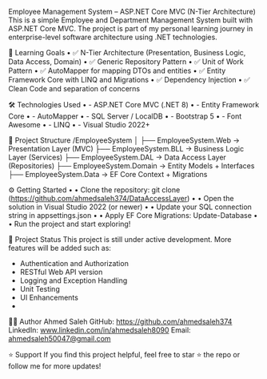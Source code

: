 Employee Management System – ASP.NET Core MVC (N-Tier Architecture)
This is a simple Employee and Department Management System built with ASP.NET Core MVC.
The project is part of my personal learning journey in enterprise-level software architecture using .NET technologies.

🎯 Learning Goals
•	✅ N-Tier Architecture (Presentation, Business Logic, Data Access, Domain)
•	✅ Generic Repository Pattern
•	✅ Unit of Work Pattern
•	✅ AutoMapper for mapping DTOs and entities
•	✅ Entity Framework Core with LINQ and Migrations
•	✅ Dependency Injection
•	✅ Clean Code and separation of concerns

🛠️ Technologies Used
•	- ASP.NET Core MVC (.NET 8)
•	- Entity Framework Core
•	- AutoMapper
•	- SQL Server / LocalDB
•	- Bootstrap 5
•	- Font Awesome
•	- LINQ
•	- Visual Studio 2022+

📁 Project Structure
/EmployeeSystem
│
├── EmployeeSystem.Web        → Presentation Layer (MVC)
├── EmployeeSystem.BLL        → Business Logic Layer (Services)
├── EmployeeSystem.DAL        → Data Access Layer (Repositories)
├── EmployeeSystem.Domain     → Entity Models + Interfaces
├── EmployeeSystem.Data       → EF Core Context + Migrations

⚙️ Getting Started
•	• Clone the repository: git clone (https://github.com/ahmedsaleh374/DataAccessLayer)
•	• Open the solution in Visual Studio 2022 (or newer)
•	• Update your SQL connection string in appsettings.json
•	• Apply EF Core Migrations: Update-Database
•	• Run the project and start exploring!

🚧 Project Status
This project is still under active development.
More features will be added such as:
- Authentication and Authorization
- RESTful Web API version
- Logging and Exception Handling
- Unit Testing
- UI Enhancements
- 
🙋‍♂️ Author
Ahmed Saleh
GitHub: https://github.com/ahmedsaleh374
LinkedIn: www.linkedin.com/in/ahmedsaleh8090
Email: ahmedsaleh50047@gmail.com

⭐ Support
If you find this project helpful, feel free to star ⭐ the repo or follow me for more updates!
